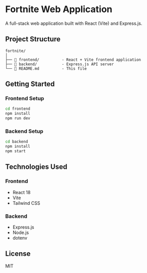 # Fortnite Web Application

A full-stack web application built with React (Vite) and Express.js.

## Project Structure

```
fortnite/
│
├── 📁 frontend/          - React + Vite frontend application
├── 📁 backend/           - Express.js API server
└── 📄 README.md          - This file
```

## Getting Started

### Frontend Setup

```bash
cd frontend
npm install
npm run dev
```

### Backend Setup

```bash
cd backend
npm install
npm start
```

## Technologies Used

### Frontend

- React 18
- Vite
- Tailwind CSS

### Backend

- Express.js
- Node.js
- dotenv

## License

MIT
